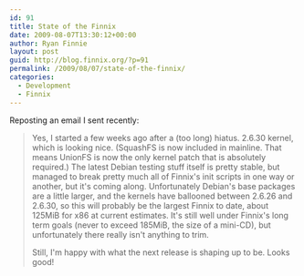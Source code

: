 ```yaml
---
id: 91
title: State of the Finnix
date: 2009-08-07T13:30:12+00:00
author: Ryan Finnie
layout: post
guid: http://blog.finnix.org/?p=91
permalink: /2009/08/07/state-of-the-finnix/
categories:
  - Development
  - Finnix
---
```

Reposting an email I sent recently:

> Yes, I started a few weeks ago after a (too long) hiatus. 2.6.30 kernel, which is looking nice. (SquashFS is now included in mainline. That means UnionFS is now the only kernel patch that is absolutely required.) The latest Debian testing stuff itself is pretty stable, but managed to break pretty much all of Finnix's init scripts in one way or another, but it's coming along. Unfortunately Debian's base packages are a little larger, and the kernels have ballooned between 2.6.26 and 2.6.30, so this will probably be the largest Finnix to date, about 125MiB for x86 at current estimates. It's still well under Finnix's long term goals (never to exceed 185MiB, the size of a mini-CD), but unfortunately there really isn't anything to trim.
> 
> Still, I'm happy with what the next release is shaping up to be. Looks good!